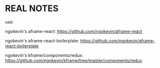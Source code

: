 # REAL NOTES

use:

ngokevin's aframe-react:
https://github.com/ngokevin/aframe-react

ngokevin's aframe-react-boilerplate:
https://github.com/ngokevin/aframe-react-boilerplate

ngokevin's kframe/components/redux:
https://github.com/ngokevin/kframe/tree/master/components/redux
